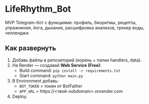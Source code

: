 # LifeRhythm_Bot

MVP Telegram-бот с функциями: профиль, биоритмы, рецепты, упражнения, йога, дыхание, расшифровка анализов, трекер воды, челленджи.

## Как развернуть

1. Добавь файлы в репозиторий (корень + папки handlers, data).
2. На Render — создавай **Web Service (Free)**:
   - Build command: `pip install -r requirements.txt`
   - Start command: `python main.py`
3. В Environment добавь:
   - `BOT_TOKEN` = токен от BotFather
   - `APP_URL` = https://<твой-subdomain>.onrender.com
4. Deploy.
